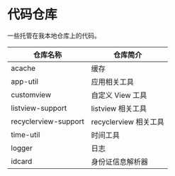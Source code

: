 # 代码仓库

一些托管在我本地仓库上的代码。

| 仓库名称                 | 仓库简介              |
| -------------------- | ----------------- |
| acache               | 缓存                |
| app-util             | 应用相关工具            |
| customview           | 自定义 View 工具       |
| listview-support     | listview 相关工具     |
| recyclerview-support | recyclerview 相关工具 |
| time-util            | 时间工具              |
| logger               | 日志                |
| idcard               | 身份证信息解析器          |